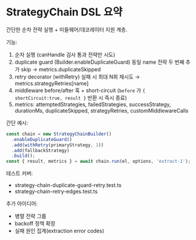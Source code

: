 # StrategyChain DSL 요약

간단한 순차 전략 실행 + 미들웨어/데코레이터 지원 계층.

기능:

1. 순차 실행 (canHandle 검사 통과 전략만 시도)
2. duplicate guard (Builder.enableDuplicateGuard) 동일 name 전략 두 번째 추가
   skip → metrics.duplicateSkipped
3. retry decorator (withRetry) 실패 시 최대 N회 재시도 →
   metrics.strategyRetries[name]
4. middleware before/after 훅 + short-circuit (`before` 가
   `{ shortCircuit:true, result }` 반환 시 즉시 종료)
5. metrics: attemptedStrategies, failedStrategies, successStrategy, durationMs,
   duplicateSkipped, strategyRetries, customMiddlewareCalls

간단 예시:

```ts
const chain = new StrategyChainBuilder()
  .enableDuplicateGuard()
  .add(withRetry(primaryStrategy, 1))
  .add(fallbackStrategy)
  .build();
const { result, metrics } = await chain.run(el, options, 'extract-1');
```

테스트 커버:

- strategy-chain-duplicate-guard-retry.test.ts
- strategy-chain-retry-edges.test.ts

추가 아이디어:

- 병렬 전략 그룹
- backoff 정책 확장
- 실패 원인 집계(extraction error codes)
